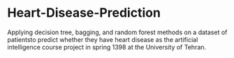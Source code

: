 # Heart-Disease-Prediction

Applying decision tree, bagging, and random forest methods on a dataset of patientsto predict whether they have heart disease as the artificial intelligence course project in spring 1398 at the University of Tehran.

